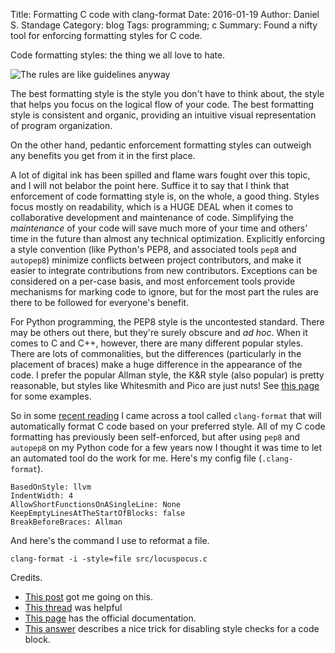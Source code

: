 Title: Formatting C code with clang-format
Date: 2016-01-19
Author: Daniel S. Standage
Category: blog
Tags: programming; c
Summary: Found a nifty tool for enforcing formatting styles for C code.

Code formatting styles: the thing we all love to hate.

![The rules are like guidelines anyway]({filename}/images/pirate-guidelines.gif)

The best formatting style is the style you don't have to think about, the style that helps you focus on the logical flow of your code.
The best formatting style is consistent and organic, providing an intuitive visual representation of program organization.

On the other hand, pedantic enforcement formatting styles can outweigh any benefits you get from it in the first place.

A lot of digital ink has been spilled and flame wars fought over this topic, and I will not belabor the point here.
Suffice it to say that I think that enforcement of code formatting style is, on the whole, a good thing.
Styles focus mostly on readability, which is a HUGE DEAL when it comes to collaborative development and maintenance of code.
Simplifying the *maintenance* of your code will save much more of your time and others' time in the future than almost any technical optimization.
Explicitly enforcing a style convention (like Python's PEP8, and associated tools `pep8` and `autopep8`) minimize conflicts between project contributors, and make it easier to integrate contributions from new contributors.
Exceptions can be considered on a per-case basis, and most enforcement tools provide mechanisms for marking code to ignore, but for the most part the rules are there to be followed for everyone's benefit.

For Python programming, the PEP8 style is the uncontested standard.
There may be others out there, but they're surely obscure and *ad hoc*.
When it comes to C and C++, however, there are many different popular styles.
There are lots of commonalities, but the differences (particularly in the placement of braces) make a huge difference in the appearance of the code.
I prefer the popular Allman style, the K&R style (also popular) is pretty reasonable, but styles like Whitesmith and Pico are just nuts!
See [this page](http://www.terminally-incoherent.com/blog/2009/04/10/the-only-correct-indent-style/) for some examples.

So in some [recent reading](https://matt.sh/howto-c) I came across a tool called `clang-format` that will automatically format C code based on your preferred style.
All of my C code formatting has previously been self-enforced, but after using `pep8` and `autopep8` on my Python code for a few years now I thought it was time to let an automated tool do the work for me.
Here's my config file (`.clang-format`).

```
BasedOnStyle: llvm
IndentWidth: 4
AllowShortFunctionsOnASingleLine: None
KeepEmptyLinesAtTheStartOfBlocks: false
BreakBeforeBraces: Allman
```

And here's the command I use to reformat a file.

```
clang-format -i -style=file src/locuspocus.c
```

Credits.

- [This post](https://matt.sh/howto-c) got me going on this.
- [This thread](http://stackoverflow.com/questions/29477654/how-to-make-clang-format-add-new-line-before-opening-brace-of-a-function) was helpful
- [This page](http://clang.llvm.org/docs/ClangFormatStyleOptions.html) has the official documentation.
- [This answer](http://stackoverflow.com/questions/25880990/clang-format-breaks-lint-annotations) describes a nice trick for disabling style checks for a code block.
